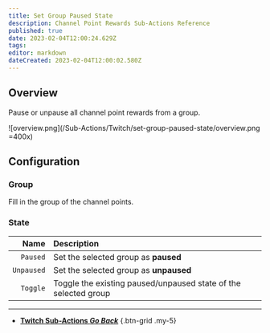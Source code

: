 ```yaml
---
title: Set Group Paused State
description: Channel Point Rewards Sub-Actions Reference
published: true
date: 2023-02-04T12:00:24.629Z
tags: 
editor: markdown
dateCreated: 2023-02-04T12:00:02.580Z
---
```


## Overview
Pause or unpause all channel point rewards from a group.

![overview.png](/Sub-Actions/Twitch/set-group-paused-state/overview.png =400x)

## Configuration
### Group
Fill in the group of the channel points.

### State
Name | Description
----:|:------------
`Paused` | Set the selected group as **paused**
`Unpaused` | Set the selected group as **unpaused**
`Toggle` | Toggle the existing paused/unpaused state of the selected group

---

- [<i class="mdi mdi-chevron-left"></i>**Twitch Sub-Actions *Go Back***](/Sub-Actions/Twitch)
{.btn-grid .my-5}